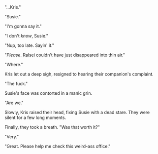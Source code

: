 "...Kris."

"Susie."

"I'm gonna say it."

"I don't *know*, Susie."

"Nup, too late. Sayin' it."

"*Please*. Ralsei couldn't have just disappeared into thin air."

"Where."

Kris let out a deep sigh, resigned to hearing their companion's complaint.

"The fuck."

Susie's face was contorted in a manic grin.

"Are we."

Slowly, Kris raised their head, fixing Susie with a dead stare. They were silent for a few long moments.

Finally, they took a breath. "Was that worth it?"

"Very."

"Great. Please help me check this weird-ass office."
